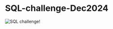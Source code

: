 # SQL-challenge-Dec2024

![SQL challenge!](https://miro.medium.com/v2/resize:fit:828/format:webp/1*YZUmS1ReyXWBLdUN09a3JA.jpeg)
